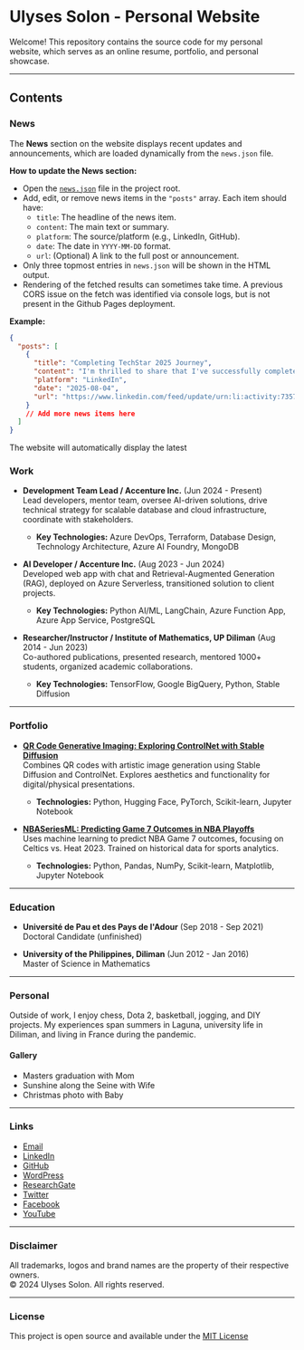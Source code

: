 # Ulyses Solon - Personal Website

Welcome! This repository contains the source code for my personal website, which serves as an online resume, portfolio, and personal showcase.

---

## Contents

### News

The **News** section on the website displays recent updates and announcements, which are loaded dynamically from the `news.json` file.

**How to update the News section:**
- Open the [`news.json`](news.json) file in the project root.
- Add, edit, or remove news items in the `"posts"` array. Each item should have:
  - `title`: The headline of the news item.
  - `content`: The main text or summary.
  - `platform`: The source/platform (e.g., LinkedIn, GitHub).
  - `date`: The date in `YYYY-MM-DD` format.
  - `url`: (Optional) A link to the full post or announcement.
- Only three topmost entries in `news.json` will be shown in the HTML output.
- Rendering of the fetched results can sometimes take time. A previous CORS issue on the fetch was identified via console logs, but is not present in the Github Pages deployment.

**Example:**
```json
{
  "posts": [
    {
      "title": "Completing TechStar 2025 Journey",
      "content": "I'm thrilled to share that I've successfully completed the TechStar 2025 Program! ...",
      "platform": "LinkedIn",
      "date": "2025-08-04",
      "url": "https://www.linkedin.com/feed/update/urn:li:activity:7357906588973633536/"
    }
    // Add more news items here
  ]
}
```
The website will automatically display the latest
### Work

- **Development Team Lead / Accenture Inc.** (Jun 2024 - Present)  
  Lead developers, mentor team, oversee AI-driven solutions, drive technical strategy for scalable database and cloud infrastructure, coordinate with stakeholders.
  - **Key Technologies:** Azure DevOps, Terraform, Database Design, Technology Architecture, Azure AI Foundry, MongoDB

- **AI Developer / Accenture Inc.** (Aug 2023 - Jun 2024)  
  Developed web app with chat and Retrieval-Augmented Generation (RAG), deployed on Azure Serverless, transitioned solution to client projects.
  - **Key Technologies:** Python AI/ML, LangChain, Azure Function App, Azure App Service, PostgreSQL

- **Researcher/Instructor / Institute of Mathematics, UP Diliman** (Aug 2014 - Jun 2023)  
  Co-authored publications, presented research, mentored 1000+ students, organized academic collaborations.
  - **Key Technologies:** TensorFlow, Google BigQuery, Python, Stable Diffusion

---

### Portfolio

- **[QR Code Generative Imaging: Exploring ControlNet with Stable Diffusion](https://github.com/ujsolon/QR-code-generative-imaging)**  
  Combines QR codes with artistic image generation using Stable Diffusion and ControlNet. Explores aesthetics and functionality for digital/physical presentations.
  - **Technologies:** Python, Hugging Face, PyTorch, Scikit-learn, Jupyter Notebook

- **[NBASeriesML: Predicting Game 7 Outcomes in NBA Playoffs](https://github.com/ujsolon/NBASeriesML)**  
  Uses machine learning to predict NBA Game 7 outcomes, focusing on Celtics vs. Heat 2023. Trained on historical data for sports analytics.
  - **Technologies:** Python, Pandas, NumPy, Scikit-learn, Matplotlib, Jupyter Notebook

---

### Education

- **Université de Pau et des Pays de l'Adour** (Sep 2018 - Sep 2021)  
  Doctoral Candidate (unfinished)

- **University of the Philippines, Diliman** (Jun 2012 - Jan 2016)  
  Master of Science in Mathematics

---

### Personal

Outside of work, I enjoy chess, Dota 2, basketball, jogging, and DIY projects. My experiences span summers in Laguna, university life in Diliman, and living in France during the pandemic.

#### Gallery
- Masters graduation with Mom
- Sunshine along the Seine with Wife
- Christmas photo with Baby

---

### Links

- [Email](mailto:ujsolon@gmail.com)
- [LinkedIn](https://www.linkedin.com/in/ujsolon)
- [GitHub](https://github.com/ujsolon)
- [WordPress](https://ujsolon.wordpress.com)
- [ResearchGate](https://www.researchgate.net/profile/Ulyses_Jr_Solon?ev=hdr_xprf)
- [Twitter](https://twitter.com/ujsolon)
- [Facebook](https://facebook.com/ujsolon)
- [YouTube](https://youtube.com/@ujsolon)

---

### Disclaimer

All trademarks, logos and brand names are the property of their respective owners.  
&copy; 2024 Ulyses Solon. All rights reserved.

---

### License

This project is open source and available under the [MIT License](LICENSE)
